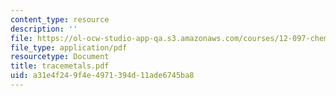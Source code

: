 ```yaml
---
content_type: resource
description: ''
file: https://ol-ocw-studio-app-qa.s3.amazonaws.com/courses/12-097-chemical-investigations-of-boston-harbor-january-iap-2006/a31e4f249f4e4971394d11ade6745ba8_tracemetals.pdf
file_type: application/pdf
resourcetype: Document
title: tracemetals.pdf
uid: a31e4f24-9f4e-4971-394d-11ade6745ba8
---
```

